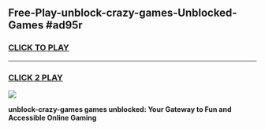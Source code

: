 
## Free-Play-unblock-crazy-games-Unblocked-Games #ad95r
<h3>
<a href="https://news.freeplayer.one?title=unblock-crazy-games&ref=8M">CLICK TO PLAY</a></h3>
<hr>

<h3>
<a href="https://news.freeplayer.one?title=unblock-crazy-games&ref=8M">CLICK 2 PLAY</a>
  
</h3>

<a href="https://news.freeplayer.one?title=unblock-crazy-games&ref=8M"><img src="https://clearcache.store/games.png"></a>


**unblock-crazy-games games unblocked: Your Gateway to Fun and Accessible Online Gaming**
